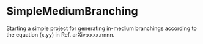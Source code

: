 # SimpleMediumBranching

Starting a simple project for generating in-medium branchings
according to the equation (x.yy) in Ref. arXiv:xxxx.nnnn.

